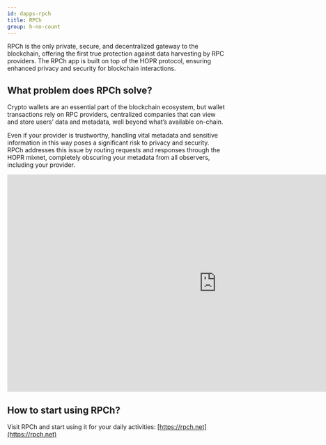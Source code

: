 ```yaml
---
id: dapps-rpch
title: RPCh
group: h-no-count
---
```


RPCh is the only private, secure, and decentralized gateway to the blockchain, offering the first true protection against data harvesting by RPC providers. The RPCh app is built on top of the HOPR protocol, ensuring enhanced privacy and security for blockchain interactions.

## What problem does RPCh solve?

Crypto wallets are an essential part of the blockchain ecosystem, but wallet transactions rely on RPC providers, centralized companies that can view and store users’ data and metadata, well beyond what’s available on-chain.

Even if your provider is trustworthy, handling vital metadata and sensitive information in this way poses a significant risk to privacy and security. RPCh addresses this issue by routing requests and responses through the HOPR mixnet, completely obscuring your metadata from all observers, including your provider.

<iframe class="youtube-video" width="960" height="500" src="https://www.youtube.com/embed/UmyNzJCk-Os" frameborder="0" allow="accelerometer; autoplay; encrypted-media; gyroscope; picture-in-picture; modestbranding; showinfo=0; fullscreen"></iframe>

## How to start using RPCh?

Visit RPCh and start using it for your daily activities: [https://rpch.net](https://rpch.net)


